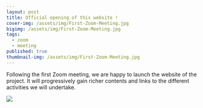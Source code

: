 ```yaml
---
layout: post
title: Official opening of this website !
cover-img: /assets/img/First-Zoom-Meeting.jpg
bigimg: /assets/img/First-Zoom-Meeting.jpg
tags:
  - zoom
  - meeting
published: true
thumbnail-img: /assets/img/First-Zoom-Meeting.jpg
---
```


Following the first Zoom meeting, we are happy to launch the website of the project. It will progressively gain richer contents and links to the different activities we will undertake.

![]({{site.baseurl}}//assets/img/First-Zoom-Meeting.jpg)
